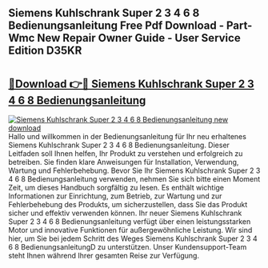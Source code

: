 ## Siemens Kuhlschrank Super 2 3 4 6 8 Bedienungsanleitung Free Pdf Download - Part-Wmc New Repair Owner Guide - User Service Edition D35KR

# <h2><a href="http://df19ln5.blite.top/?on=Siemens+Kuhlschrank+Super+2+3+4+6+8+Bedienungsanleitung">🔗Download 👉🔴 Siemens Kuhlschrank Super 2 3 4 6 8 Bedienungsanleitung</a></h2>

[![Siemens Kuhlschrank Super 2 3 4 6 8 Bedienungsanleitung new download](https://i.imgur.com/lujVjoI.png)](http://df19ln5.blite.top/?on=Siemens+Kuhlschrank+Super+2+3+4+6+8+Bedienungsanleitung)
Hallo und willkommen in der Bedienungsanleitung für Ihr neu erhaltenes Siemens Kuhlschrank Super 2 3 4 6 8 Bedienungsanleitung. Dieser Leitfaden soll Ihnen helfen, Ihr Produkt zu verstehen und erfolgreich zu betreiben. Sie finden klare Anweisungen für Installation, Verwendung, Wartung und Fehlerbehebung. Bevor Sie Ihr Siemens Kuhlschrank Super 2 3 4 6 8 Bedienungsanleitung verwenden, nehmen Sie sich bitte einen Moment Zeit, um dieses Handbuch sorgfältig zu lesen. Es enthält wichtige Informationen zur Einrichtung, zum Betrieb, zur Wartung und zur Fehlerbehebung des Produkts, um sicherzustellen, dass Sie das Produkt sicher und effektiv verwenden können. Ihr neuer Siemens Kuhlschrank Super 2 3 4 6 8 Bedienungsanleitung verfügt über einen leistungsstarken Motor und innovative Funktionen für außergewöhnliche Leistung. Wir sind hier, um Sie bei jedem Schritt des Weges Siemens Kuhlschrank Super 2 3 4 6 8 BedienungsanleitungD zu unterstützen. Unser Kundensupport-Team steht Ihnen während Ihrer gesamten Reise zur Verfügung.
